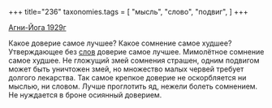 +++
title="236"
taxonomies.tags = [
 "мысль",
 "слово",
 "подвиг",
]
+++

[Агни-Йога 1929г](/agni/1929)

Какое доверие самое лучшее? Какое сомнение самое худшее? Утверждающее без [слов](/tags/[слово](/tags/слово)) доверие самое лучшее. Мимолётное сомнение самое худшее. Не гложущий змей сомнения страшен, одним подвигом может быть уничтожен змей, но множество малых червей требует долгого лекарства. Так самое крепкое доверие не оскорбляется ни мыслью, ни словом. Лучше проглотить яд, нежели болеть сомнением. Не нуждается в броне осиянный доверием.